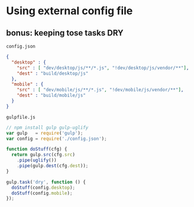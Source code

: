 # Using external config file
## bonus: keeping tose tasks DRY

`config.json`

```json
{
  "desktop" : {
    "src" : [ "dev/desktop/js/**/*.js", "!dev/desktop/js/vendor/**"],
    "dest" : "build/desktop/js"
  },
  "mobile" : {
    "src" : [ "dev/mobile/js/**/*.js", "!dev/mobile/js/vendor/**"],
    "dest" : "build/mobile/js"
  }
}
```

`gulpfile.js`

```js
// npm install gulp gulp-uglify
var gulp   = require('gulp');
var config = require('./config.json');

function doStuff(cfg) {
  return gulp.src(cfg.src)
    .pipe(uglify())
    .pipe(gulp.dest(cfg.dest));
}

gulp.task('dry', function () {
  doStuff(config.desktop);
  doStuff(config.mobile);
});
```
